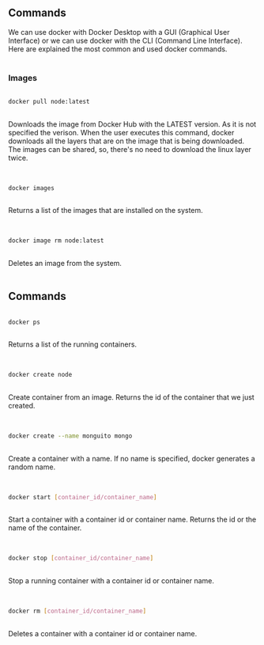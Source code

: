 ## Commands
We can use docker with Docker Desktop with a GUI (Graphical User Interface) or we can use docker with the CLI (Command Line Interface). Here are explained the most common and used docker commands.
<br><br>
### Images
```bash
ㅤ
docker pull node:latest
ㅤ
```
Downloads the image from Docker Hub with the LATEST version. As it is not specified the verison. When the user executes this command, docker downloads all the layers that are on the image that is being downloaded. The images
can be shared, so, there's no need to download the linux layer twice.
<br><br>
```bash
ㅤ
docker images
ㅤ
```
Returns a list of the images that are installed on the system.
<br><br>

```bash
ㅤ
docker image rm node:latest
ㅤ
```
Deletes an image from the system.
<br><br>

## Commands
```bash
ㅤ
docker ps
ㅤ
```
Returns a list of the running containers.
<br><br>

```bash
ㅤ
docker create node
ㅤ
```
Create container from an image. Returns the id of the container that we just created.
<br><br>

```bash
ㅤ
docker create --name monguito mongo
ㅤ
```
Create a container with a name. If no name is specified, docker generates a random name.
<br><br>

```bash
ㅤ
docker start [container_id/container_name]
ㅤ
```
Start a container with a container id or container name. Returns the id or the name of the container.
<br><br>

```bash
ㅤ
docker stop [container_id/container_name]
ㅤ
```
Stop a running container with a container id or container name.
<br><br>

```bash
ㅤ
docker rm [container_id/container_name]
ㅤ
```
Deletes a container with a container id or container name.
<br><br>
